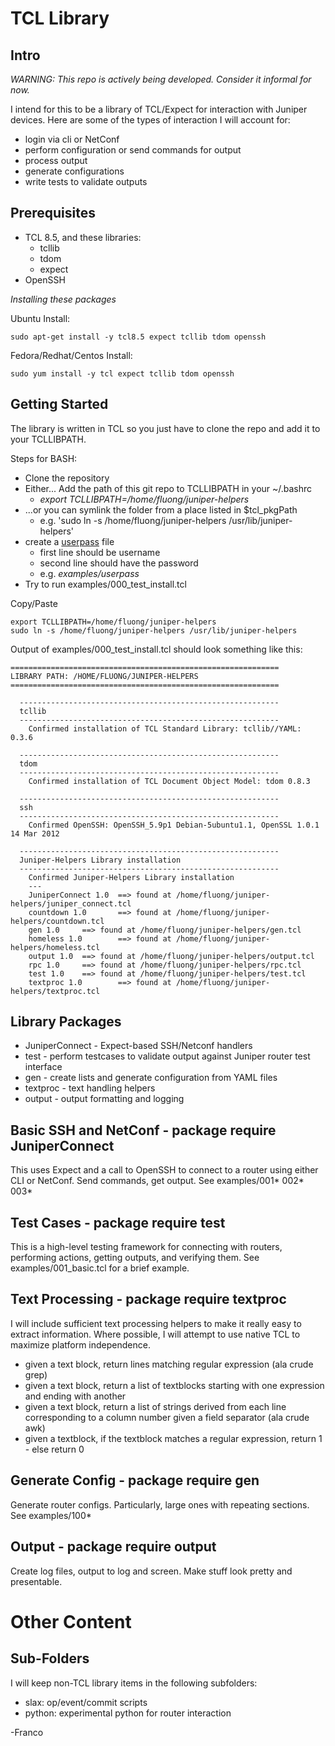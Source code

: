 TCL Library
===========

Intro
-----
_WARNING: This repo is actively being developed.  Consider it informal for now._

I intend for this to be a library of TCL/Expect for interaction with Juniper devices.  Here are some of the types of interaction I will account for:
  - login via cli or NetConf
  - perform configuration or send commands for output
  - process output 
  - generate configurations
  - write tests to validate outputs

Prerequisites
-------------
 - TCL 8.5, and these libraries:
   * tcllib
   * tdom
   * expect 
 - OpenSSH

*Installing these packages*

Ubuntu Install: 

```
sudo apt-get install -y tcl8.5 expect tcllib tdom openssh
```
 
Fedora/Redhat/Centos Install: 

```
sudo yum install -y tcl expect tcllib tdom openssh
```

Getting Started
---------------

The library is written in TCL so you just have to clone the repo and add it to your TCLLIBPATH.

Steps for BASH:
 - Clone the repository
 - Either... Add the path of this git repo to TCLLIBPATH in your ~/.bashrc
   * _export TCLLIBPATH=/home/fluong/juniper-helpers_
 - ...or you can symlink the folder from a place listed in $tcl_pkgPath
   * e.g. 'sudo ln -s /home/fluong/juniper-helpers /usr/lib/juniper-helpers'
 - create a [userpass](https://github.com/francisluong/juniper-helpers/blob/master/examples/userpass) file
   * first line should be username
   * second line should have the password
   * e.g. _examples/userpass_
 - Try to run examples/000_test_install.tcl

Copy/Paste

```
export TCLLIBPATH=/home/fluong/juniper-helpers
sudo ln -s /home/fluong/juniper-helpers /usr/lib/juniper-helpers
```

Output of examples/000_test_install.tcl should look something like this:


```
============================================================
LIBRARY PATH: /HOME/FLUONG/JUNIPER-HELPERS
============================================================

  ----------------------------------------------------------
  tcllib
  ----------------------------------------------------------
    Confirmed installation of TCL Standard Library: tcllib//YAML: 0.3.6

  ----------------------------------------------------------
  tdom
  ----------------------------------------------------------
    Confirmed installation of TCL Document Object Model: tdom 0.8.3

  ----------------------------------------------------------
  ssh
  ----------------------------------------------------------
    Confirmed OpenSSH: OpenSSH_5.9p1 Debian-5ubuntu1.1, OpenSSL 1.0.1 14 Mar 2012

  ----------------------------------------------------------
  Juniper-Helpers Library installation
  ----------------------------------------------------------
    Confirmed Juniper-Helpers Library installation
    ---
    JuniperConnect 1.0  ==> found at /home/fluong/juniper-helpers/juniper_connect.tcl
    countdown 1.0       ==> found at /home/fluong/juniper-helpers/countdown.tcl
    gen 1.0     ==> found at /home/fluong/juniper-helpers/gen.tcl
    homeless 1.0        ==> found at /home/fluong/juniper-helpers/homeless.tcl
    output 1.0  ==> found at /home/fluong/juniper-helpers/output.tcl
    rpc 1.0     ==> found at /home/fluong/juniper-helpers/rpc.tcl
    test 1.0    ==> found at /home/fluong/juniper-helpers/test.tcl
    textproc 1.0        ==> found at /home/fluong/juniper-helpers/textproc.tcl
```

Library Packages
-----------------
 - JuniperConnect - Expect-based SSH/Netconf handlers
 - test - perform testcases to validate output against Juniper router test interface
 - gen - create lists and generate configuration from YAML files
 - textproc - text handling helpers
 - output - output formatting and logging

Basic SSH and NetConf - package require JuniperConnect
--------------------------------------------------------
This uses Expect and a call to OpenSSH to connect to a router using either CLI or NetConf.  Send commands, get output.  See examples/001\* 002\* 003\*

Test Cases - package require test
--------------------------------------
This is a high-level testing framework for connecting with routers, performing actions, getting outputs, and verifying them.  See examples/001_basic.tcl for a brief example.

Text Processing - package require textproc
--------------------------------------------
I will include sufficient text processing helpers to make it really easy to extract information.  Where possible, I will attempt to use native TCL to maximize platform independence.
  - given a text block, return lines matching regular expression (ala crude grep)
  - given a text block, return a list of textblocks starting with one expression and ending with another
  - given a text block, return a list of strings derived from each line corresponding to a column number given a field separator (ala crude awk)
  - given a textblock, if the textblock matches a regular expression, return 1 - else return 0

Generate Config - package require gen
----------------------------------------
Generate router configs.  Particularly, large ones with repeating sections.  See examples/100*

Output - package require output
---------------------------------
Create log files, output to log and screen.  Make stuff look pretty and presentable.


Other Content
=============

Sub-Folders
-----------
I will keep non-TCL library items in the following subfolders:
 - slax: op/event/commit scripts
 - python: experimental python for router interaction

-Franco
